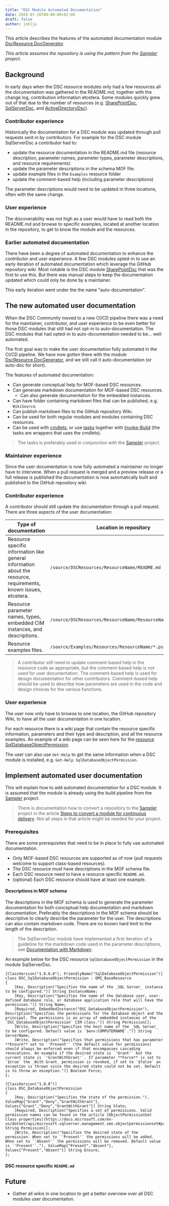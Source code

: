 ```yaml
---
title: "DSC Module Automated Documentation"
date: 2020-07-26T00:00:00+02:00
draft: false
author: johlju
---
```


This article describes the features of the automated documentation module
[DscResource.DocGenerator](https://github.com/dsccommunity/DscResource.DocGenerator).

_This article assumes the repository is using the pattern from the [Sampler](https://github.com/gaelcolas/Sampler)_
_project._

## Background

In early days when the DSC resource modules only had a few resources all
the documentation was gathered in the README.md, together with the change
log, contribution information etcetera. Some modules quickly grew out of
that due to the number of resources (e.g. [SharePointDsc](https://github.com/dsccommunity/SharePointDsc),
[SqlServerDsc](https://github.com/dsccommunity/SqlServerDsc), and
[ActiveDirectoryDsc](https://github.com/dsccommunity/ActiveDirectoryDsc)).

### Contributor experience

Historically the documentation for a DSC module was updated through pull
requests sent in by contributors. For example for the DSC module SqlServerDsc
a contributor had to:

- update the resource documentation in the README.md file (resource
  description, parameter names, parameter types, parameter descriptions,
  and resource requirements)
- update the parameter descriptions in the schema MOF file.
- update example files in the `Examples` resource folder
- update the comment-based help (including parameter descriptions)

The parameter descriptions would need to be updated in three locations,
often with the same change.

### User experience

The discoverability was not high as a user would have to read both the
README.md and browse to specific examples, located at another location in
the repository, to get to know the module and the resources.

### Earlier automated documentation

There have been a degree of automated documentation to enhance the contributor
and user experience. A few DSC modules opted-in to use an early iteration of
automated documentation which leverage the GitHub repository wiki. Most notable
is the DSC module [SharePointDsc](https://github.com/dsccommunity/SharePointDsc)
that was the first to use this. But there was manual steps to keep the documentation
updated which could only be done by a maintainer.

This early iteration went under the the name "auto-documentation".

## The new automated user documentation

When the DSC Community moved to a new CI/CD pipeline there was a need for
the maintainer, contributor, and user experience to be even better for those
DSC modules that still had not opt-in to auto-documentation. The DSC modules
that had opted-in to auto-documentation needed to be... well
automated.

The first goal was to make the user documentation fully automated
in the CI/CD pipeline. We have now gotten there with the module
[DscResource.DocGenerator](https://github.com/dsccommunity/DscResource.DocGenerator),
and we still call it auto-documentation (or auto-doc for short).

The features of automated documentation:

- Can generate conceptual help for MOF-based DSC resources.
- Can generate markdown documentation for MOF-based DSC resources.
  - Can also generate documentation for the embedded instances.
- Can have folder containing markdown files that can be published, e.g.
  `WikiSource`.
- Can publish markdown files to the GitHub repository Wiki.
- Can be used for both regular modules and modules containing DSC resources.
- Can be used with [cmdlets](https://github.com/dsccommunity/DscResource.DocGenerator#cmdlets),
  or use [tasks](https://github.com/dsccommunity/DscResource.DocGenerator#tasks)
  together with [Invoke-Build](https://github.com/nightroman/Invoke-Build)
  (the tasks are wrappers that uses the cmdlets).

>The tasks is preferably used in conjunction with the [Sampler](https://github.com/gaelcolas/Sampler)
>project.

### Maintainer experience

Since the user documentation is now fully automated a maintainer no longer
have to intervene. When a pull request is merged and a preview release or
a full release is published the documentation is now automatically built
and published to the GitHub repository wiki.

### Contributor experience

A contributor should still update the documentation through a pull request. There
are three aspects of the user documentation:

Type of documentation | Location in repository
--- | ---
Resource specific information like general information about the resource, requirements, known issues, etcetera. | `/source/DSCResources/ResourceName/README.md`
Resource parameter names, types, embedded CIM instances, and descriptions. | `/source/DSCResources/ResourceName/ResourceName.schema.mof`
Resource examples files. | `/source/Examples/Resources/ResourceName/*.ps1`

>A contributor still need to update comment-based help in the resource code
>as appropriate, but the comment-based help is not used for user documentation.
>The comment-based help is used for design documentation for other contributors.
>Comment-based help should be used to describe how parameters are used in
>the code and design choices for the various functions.

### User experience

The user now only have to browse to one location, the GitHub repository Wiki,
to have all the user documentation in one location.

For each resource there is a wiki page that contain the resource specific
information, parameters and their type and description, and all the resource
examples. An example of a wiki page can be seen here for the
[resource SqlDatabaseObjectPermission](https://github.com/dsccommunity/SqlServerDsc/wiki/SqlDatabaseObjectPermission).

The user can also use `Get-Help` to get the same information when a DSC
module is installed, e.g. `Get-Help SqlDatabaseObjectPermission`.

## Implement automated user documentation

This will explain how to add automated documentation for a DSC module.
It is assumed that the module is already using the build pipeline from
the [Sampler](https://github.com/gaelcolas/Sampler) project.

>There is documentation how to convert a repository to the [Sampler](https://github.com/gaelcolas/Sampler)
>project in the article [Steps to convert a module for continuous delivery](https://dsccommunity.org/blog/convert-a-module-for-continuous-delivery/).
>Not all steps in that article might be needed for your project.

### Prerequisites

There are some prerequisites that need to be in place to fully use
automated documentation.

- Only MOF-based DSC resources are supported as of now (pull requests
  welcome to support class-based resources).
- The DSC resource must have descriptions in the MOF schema file.
- Each DSC resource need to have a resource specific `README.md`.
- (optional) Each DSC resource should have at least one example.

#### Descriptions in MOF schema

The descriptions in the MOF schema is used to generate the parameter documentation
for both conceptual help documentation and markdown documentation.
Preferably the descriptions in the MOF schema should be descriptive to clearly
describe the parameter for the user. The descriptions can also contain markdown
code. There are no known hard limit to the length of the description.

>The SqlServerDsc module have implemented a first iteration of a guideline
>for the markdown code used in the parameter descriptions, see
>[Documentation with Markdown](https://github.com/dsccommunity/SqlServerDsc/blob/master/CONTRIBUTING.md#documentation-with-markdown).

An example below for the DSC resource `SqlDatabaseObjectPermission` in the module
SqlServerDsc.

```plaintext
[ClassVersion("1.0.0.0"), FriendlyName("SqlDatabaseObjectPermission")]
class DSC_SqlDatabaseObjectPermission : OMI_BaseResource
{
    [Key, Description("Specifies the name of the _SQL Server_ instance to be configured.")] String InstanceName;
    [Key, Description("Specifies the name of the database user, user-defined database role, or database application role that will have the permission.")] String Name;
    [Required, EmbeddedInstance("DSC_DatabaseObjectPermission"), Description("Specifies the permissions for the database object and the principal. The permissions is an array of embedded instances of the `DSC_DatabaseObjectPermission` CIM class.")] String Permission[];
    [Write, Description("Specifies the host name of the _SQL Server_ to be configured. Default value is `$env:COMPUTERNAME`.")] String ServerName;
    [Write, Description("Specifies that permissions that has parameter **Ensure** set to `'Present'` (the default value for permissions) should always be enforced even if that encompasses cascading revocations. An example if the desired state is `'Grant'` but the current state is `'GrantWithGrant'`. If parameter **Force** is set to `$true` the _With Grant_ permission is revoked, if set to `$false` an exception is thrown since the desired state could not be set. Default is to throw an exception.")] Boolean Force;
};

[ClassVersion("1.0.0")]
class DSC_DatabaseObjectPermission
{
    [Key, Description("Specifies the state of the permission."), ValueMap{"Grant","Deny","GrantWithGrant"}, Values{"Grant","Deny","GrantWithGrant"}] String State;
    [Required, Description("Specifies a set of permissions. Valid permission names can be found in the article [ObjectPermissionSet Class properties](https://docs.microsoft.com/en-us/dotnet/api/microsoft.sqlserver.management.smo.objectpermissionset#properties).")] String Permission[];
    [Write, Description("Specifies the desired state of the permission. When set to `'Present'` the permissions will be added. When set to `'Absent'` the permissions will be removed. Default value is `'Present'`."), ValueMap{"Present","Absent"}, Values{"Present","Absent"}] String Ensure;
};
```

#### DSC resource specific `README.md`

## Future

- Gather all wikis in one location to get a better overview over all
  DSC modules user documentation.
